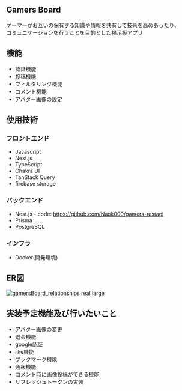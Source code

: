 ## Gamers Board
ゲーマーがお互いの保有する知識や情報を共有して技術を高めあったり、  
コミュニケーションを行うことを目的とした掲示板アプリ

## 機能
- 認証機能
- 投稿機能
- フィルタリング機能
- コメント機能
- アバター画像の設定
  
## 使用技術
### フロントエンド
 - Javascript
 - Next.js
 - TypeScript
 - Chakra UI
 - TanStack Query
 - firebase storage

### バックエンド
  - Nest.js - code: https://github.com/Naok000/gamers-restapi
  - Prisma
  - PostgreSQL

### インフラ
  - Docker(開発環境)

## ER図
![gamersBoard_relationships real large](https://github.com/Naok000/gamers-board/assets/46452998/4523dfdd-58c3-4ae7-a34c-c58980720e24)

## 実装予定機能及び行いたいこと
- アバター画像の変更
- 退会機能
- google認証
- like機能
- ブックマーク機能
- 通報機能
- コメント時に画像投稿ができる機能
- リフレッシュトークンの実装
